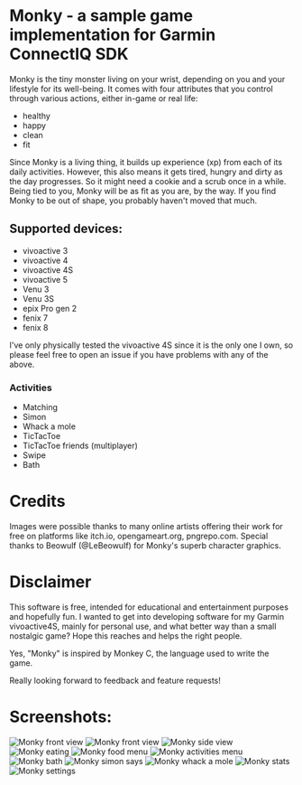 # Monky - a sample game implementation for Garmin ConnectIQ SDK

Monky is the tiny monster living on your wrist, depending on you and your lifestyle for its well-being.
It comes with four attributes that you control through various actions, either in-game or real life:
- healthy
- happy
- clean
- fit

Since Monky is a living thing, it builds up experience (xp) from each of its daily activities.
However, this also means it gets tired, hungry and dirty as the day progresses. So it might need a cookie and a scrub once in a while.
Being tied to you, Monky will be as fit as you are, by the way. If you find Monky to be out of shape, you probably haven't moved that much.

## Supported devices:
- vivoactive 3
- vivoactive 4
- vivoactive 4S
- vivoactive 5
- Venu 3
- Venu 3S
- epix Pro gen 2
- fenix 7
- fenix 8

I've only physically tested the vivoactive 4S since it is the only one I own, so please feel free to open an issue if you have problems with any of the above.

### Activities
- Matching
- Simon
- Whack a mole
- TicTacToe
- TicTacToe friends (multiplayer)
- Swipe
- Bath

# Credits
Images were possible thanks to many online artists offering their work for free on platforms like itch.io, opengameart.org, pngrepo.com.
Special thanks to Beowulf (@LeBeowuIf) for Monky's superb character graphics.

# Disclaimer
This software is free, intended for educational and entertainment purposes and hopefully fun.
I wanted to get into developing software for my Garmin vivoactive4S, mainly for personal use, and what better way than a small nostalgic game?
Hope this reaches and helps the right people.

Yes, "Monky" is inspired by Monkey C, the language used to write the game.

Really looking forward to feedback and feature requests!

# Screenshots:
![Monky front view](https://user-images.githubusercontent.com/7191745/84602028-26098000-ae8d-11ea-9aae-219e5ceae105.png)
![Monky front view](https://user-images.githubusercontent.com/7191745/84602031-2efa5180-ae8d-11ea-95f6-9090220b76b3.png)
![Monky side view](https://user-images.githubusercontent.com/7191745/84602035-37528c80-ae8d-11ea-9e82-b8e86eb49bc9.png)
![Monky eating](https://user-images.githubusercontent.com/7191745/84602001-0a05de80-ae8d-11ea-869e-0833619dd228.png)
![Monky food menu](https://user-images.githubusercontent.com/7191745/84602018-1d18ae80-ae8d-11ea-9af7-2ab6ff564321.png)
![Monky activities menu](https://user-images.githubusercontent.com/7191745/84601988-e6db2f00-ae8c-11ea-825a-0e1a85acda01.png)
![Monky bath](https://user-images.githubusercontent.com/7191745/84601998-fbb7c280-ae8c-11ea-9d3f-1d9c9b98d9f6.png)
![Monky simon says](https://user-images.githubusercontent.com/7191745/84602046-4fc2a700-ae8d-11ea-8e2a-25d712a7c2be.png)
![Monky whack a mole](https://user-images.githubusercontent.com/7191745/84602054-61a44a00-ae8d-11ea-8cad-1dcdccdf3b96.png)
![Monky stats](https://user-images.githubusercontent.com/7191745/84602049-581ae200-ae8d-11ea-964d-2e6781e106c2.png)
![Monky settings](https://user-images.githubusercontent.com/7191745/84602042-48030280-ae8d-11ea-8da6-3b8f4fc3bc52.png)

